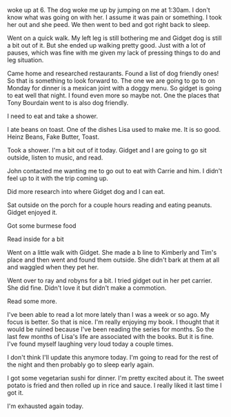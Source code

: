 woke up at 6. The dog woke me up by jumping on me at 1:30am. I don't know what was going on with her. I assume it was pain or something. I took her out and she peed. We then went to bed and got right back to sleep.

Went on a quick walk. My left leg is still bothering me and Gidget dog is still a bit out of it. But she ended up walking pretty good. Just with a lot of pauses, which was fine with me given my lack of pressing things to do and leg situation. 

Came home and researched restaurants. Found a list of dog friendly ones! So that is something to look forward to. The one we are going to go to on Monday for dinner is a mexican joint with a doggy menu. So gidget is going to eat well that night. I found even more so maybe not. One the places that Tony Bourdain went to is also dog friendly.

I need to eat and take a shower. 

I ate beans on toast. One of the dishes Lisa used to make me. It is so good. Heinz Beans, Fake Butter, Toast. 

Took a shower. I'm a bit out of it today. Gidget and I are going to go sit outside, listen to music, and read. 

John contacted me wanting me to go out to eat with Carrie and him. I didn't feel up to it with the trip coming up. 

Did more research into where Gidget dog and I can eat. 

Sat outside on the porch for a couple hours reading and eating peanuts. Gidget enjoyed it. 

Got some burmese food

Read inside for a bit

Went on a little walk with Gidget. She made a b line to Kimberly and Tim's place and then went and found them outside. She didn't bark at them at all and waggled when they pet her. 

Went over to ray and robyns for a bit. I tried gidget out in her pet carrier. She did fine. Didn't love it but didn't make a commotion. 

Read some more.

I've been able to read a lot more lately than I was a week or so ago. My focus is better. So that is nice. I'm really enjoying my book. I thought that it would be ruined because I've been reading the series for months. So the last few months of Lisa's life are associated with the books. But it is fine. I've found myself laughing very loud today a couple times.

I don't think I'll update this anymore today. I'm going to read for the rest of the night and then probably go to sleep early again. 

I got some vegetarian sushi for dinner. I'm pretty excited about it. The sweet potato is fried and then rolled up in rice and sauce. I really liked it last time I got it. 

I'm exhausted again today. 